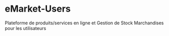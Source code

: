 # eMarket-Users
Plateforme de produits/services en ligne et Gestion de Stock Marchandises pour les utilisateurs
